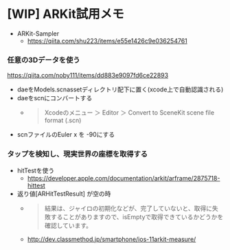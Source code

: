 # [WIP] ARKit試用メモ

<!--## overview
## usage
## ref-->

- ARKit-Sampler
	- https://qiita.com/shu223/items/e55e1426c9e036254761

### 任意の3Dデータを使う

https://qiita.com/noby111/items/dd883e9097fd6ce22893

- daeをModels.scnassetディレクトリ配下に置く(xcode上で自動認識される)
- daeをscnにコンバートする
	- > Xcodeのメニュー ＞ Editor ＞ Convert to SceneKit scene file format (.scn)
- scnファイルのEuler x を -90にする

### タップを検知し、現実世界の座標を取得する

- hitTestを使う
	- https://developer.apple.com/documentation/arkit/arframe/2875718-hittest
- 返り値[ARHitTestResult] が空の時
	- > 結果は、ジャイロの初期化などが、完了していないと、取得に失敗することがありますので、isEmptyで取得できているかどうかを確認しています。
	- http://dev.classmethod.jp/smartphone/ios-11arkit-measure/
